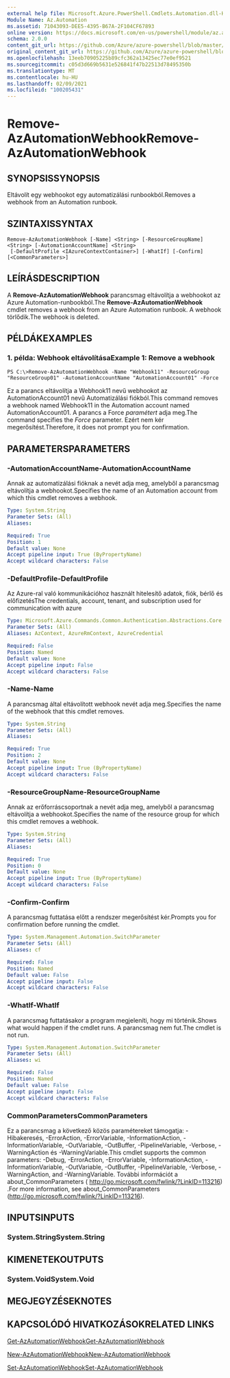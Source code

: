 ```yaml
---
external help file: Microsoft.Azure.PowerShell.Cmdlets.Automation.dll-Help.xml
Module Name: Az.Automation
ms.assetid: 71043093-DEE5-4395-B67A-2F104CF67893
online version: https://docs.microsoft.com/en-us/powershell/module/az.automation/remove-azautomationwebhook
schema: 2.0.0
content_git_url: https://github.com/Azure/azure-powershell/blob/master/src/Automation/Automation/help/Remove-AzAutomationWebhook.md
original_content_git_url: https://github.com/Azure/azure-powershell/blob/master/src/Automation/Automation/help/Remove-AzAutomationWebhook.md
ms.openlocfilehash: 13eeb70905225b89cfc362a13425ec77e0ef9521
ms.sourcegitcommit: c05d3d669b5631e526841f47b22513d78495350b
ms.translationtype: MT
ms.contentlocale: hu-HU
ms.lasthandoff: 02/09/2021
ms.locfileid: "100205431"
---
```

# <span data-ttu-id="5cb53-101">Remove-AzAutomationWebhook</span><span class="sxs-lookup"><span data-stu-id="5cb53-101">Remove-AzAutomationWebhook</span></span>

## <span data-ttu-id="5cb53-102">SYNOPSIS</span><span class="sxs-lookup"><span data-stu-id="5cb53-102">SYNOPSIS</span></span>
<span data-ttu-id="5cb53-103">Eltávolít egy webhookot egy automatizálási runbookból.</span><span class="sxs-lookup"><span data-stu-id="5cb53-103">Removes a webhook from an Automation runbook.</span></span>

## <span data-ttu-id="5cb53-104">SZINTAXIS</span><span class="sxs-lookup"><span data-stu-id="5cb53-104">SYNTAX</span></span>

```
Remove-AzAutomationWebhook [-Name] <String> [-ResourceGroupName] <String> [-AutomationAccountName] <String>
 [-DefaultProfile <IAzureContextContainer>] [-WhatIf] [-Confirm] [<CommonParameters>]
```

## <span data-ttu-id="5cb53-105">LEÍRÁS</span><span class="sxs-lookup"><span data-stu-id="5cb53-105">DESCRIPTION</span></span>
<span data-ttu-id="5cb53-106">A **Remove-AzAutomationWebhook** parancsmag eltávolítja a webhookot az Azure Automation-runbookból.</span><span class="sxs-lookup"><span data-stu-id="5cb53-106">The **Remove-AzAutomationWebhook** cmdlet removes a webhook from an Azure Automation runbook.</span></span>
<span data-ttu-id="5cb53-107">A webhook törlődik.</span><span class="sxs-lookup"><span data-stu-id="5cb53-107">The webhook is deleted.</span></span>

## <span data-ttu-id="5cb53-108">PÉLDÁK</span><span class="sxs-lookup"><span data-stu-id="5cb53-108">EXAMPLES</span></span>

### <span data-ttu-id="5cb53-109">1. példa: Webhook eltávolítása</span><span class="sxs-lookup"><span data-stu-id="5cb53-109">Example 1: Remove a webhook</span></span>
```
PS C:\>Remove-AzAutomationWebhook -Name "Webhook11" -ResourceGroup "ResourceGroup01" -AutomationAccountName "AutomationAccount01" -Force
```

<span data-ttu-id="5cb53-110">Ez a parancs eltávolítja a Webhook11 nevű webhookot az AutomationAccount01 nevű Automatizálási fiókból.</span><span class="sxs-lookup"><span data-stu-id="5cb53-110">This command removes a webhook named Webhook11 in the Automation account named AutomationAccount01.</span></span>
<span data-ttu-id="5cb53-111">A parancs a Force *paramétert* adja meg.</span><span class="sxs-lookup"><span data-stu-id="5cb53-111">The command specifies the *Force* parameter.</span></span>
<span data-ttu-id="5cb53-112">Ezért nem kér megerősítést.</span><span class="sxs-lookup"><span data-stu-id="5cb53-112">Therefore, it does not prompt you for confirmation.</span></span>

## <span data-ttu-id="5cb53-113">PARAMETERS</span><span class="sxs-lookup"><span data-stu-id="5cb53-113">PARAMETERS</span></span>

### <span data-ttu-id="5cb53-114">-AutomationAccountName</span><span class="sxs-lookup"><span data-stu-id="5cb53-114">-AutomationAccountName</span></span>
<span data-ttu-id="5cb53-115">Annak az automatizálási fióknak a nevét adja meg, amelyből a parancsmag eltávolítja a webhookot.</span><span class="sxs-lookup"><span data-stu-id="5cb53-115">Specifies the name of an Automation account from which this cmdlet removes a webhook.</span></span>

```yaml
Type: System.String
Parameter Sets: (All)
Aliases:

Required: True
Position: 1
Default value: None
Accept pipeline input: True (ByPropertyName)
Accept wildcard characters: False
```

### <span data-ttu-id="5cb53-116">-DefaultProfile</span><span class="sxs-lookup"><span data-stu-id="5cb53-116">-DefaultProfile</span></span>
<span data-ttu-id="5cb53-117">Az Azure-ral való kommunikációhoz használt hitelesítő adatok, fiók, bérlő és előfizetés</span><span class="sxs-lookup"><span data-stu-id="5cb53-117">The credentials, account, tenant, and subscription used for communication with azure</span></span>

```yaml
Type: Microsoft.Azure.Commands.Common.Authentication.Abstractions.Core.IAzureContextContainer
Parameter Sets: (All)
Aliases: AzContext, AzureRmContext, AzureCredential

Required: False
Position: Named
Default value: None
Accept pipeline input: False
Accept wildcard characters: False
```

### <span data-ttu-id="5cb53-118">-Name</span><span class="sxs-lookup"><span data-stu-id="5cb53-118">-Name</span></span>
<span data-ttu-id="5cb53-119">A parancsmag által eltávolított webhook nevét adja meg.</span><span class="sxs-lookup"><span data-stu-id="5cb53-119">Specifies the name of the webhook that this cmdlet removes.</span></span>

```yaml
Type: System.String
Parameter Sets: (All)
Aliases:

Required: True
Position: 2
Default value: None
Accept pipeline input: True (ByPropertyName)
Accept wildcard characters: False
```

### <span data-ttu-id="5cb53-120">-ResourceGroupName</span><span class="sxs-lookup"><span data-stu-id="5cb53-120">-ResourceGroupName</span></span>
<span data-ttu-id="5cb53-121">Annak az erőforráscsoportnak a nevét adja meg, amelyből a parancsmag eltávolítja a webhookot.</span><span class="sxs-lookup"><span data-stu-id="5cb53-121">Specifies the name of the resource group for which this cmdlet removes a webhook.</span></span>

```yaml
Type: System.String
Parameter Sets: (All)
Aliases:

Required: True
Position: 0
Default value: None
Accept pipeline input: True (ByPropertyName)
Accept wildcard characters: False
```

### <span data-ttu-id="5cb53-122">-Confirm</span><span class="sxs-lookup"><span data-stu-id="5cb53-122">-Confirm</span></span>
<span data-ttu-id="5cb53-123">A parancsmag futtatása előtt a rendszer megerősítést kér.</span><span class="sxs-lookup"><span data-stu-id="5cb53-123">Prompts you for confirmation before running the cmdlet.</span></span>

```yaml
Type: System.Management.Automation.SwitchParameter
Parameter Sets: (All)
Aliases: cf

Required: False
Position: Named
Default value: False
Accept pipeline input: False
Accept wildcard characters: False
```

### <span data-ttu-id="5cb53-124">-WhatIf</span><span class="sxs-lookup"><span data-stu-id="5cb53-124">-WhatIf</span></span>
<span data-ttu-id="5cb53-125">A parancsmag futtatásakor a program megjeleníti, hogy mi történik.</span><span class="sxs-lookup"><span data-stu-id="5cb53-125">Shows what would happen if the cmdlet runs.</span></span>
<span data-ttu-id="5cb53-126">A parancsmag nem fut.</span><span class="sxs-lookup"><span data-stu-id="5cb53-126">The cmdlet is not run.</span></span>

```yaml
Type: System.Management.Automation.SwitchParameter
Parameter Sets: (All)
Aliases: wi

Required: False
Position: Named
Default value: False
Accept pipeline input: False
Accept wildcard characters: False
```

### <span data-ttu-id="5cb53-127">CommonParameters</span><span class="sxs-lookup"><span data-stu-id="5cb53-127">CommonParameters</span></span>
<span data-ttu-id="5cb53-128">Ez a parancsmag a következő közös paramétereket támogatja: -Hibakeresés, -ErrorAction, -ErrorVariable, -InformationAction, -InformationVariable, -OutVariable, -OutBuffer, -PipelineVariable, -Verbose, -WarningAction és -WarningVariable.</span><span class="sxs-lookup"><span data-stu-id="5cb53-128">This cmdlet supports the common parameters: -Debug, -ErrorAction, -ErrorVariable, -InformationAction, -InformationVariable, -OutVariable, -OutBuffer, -PipelineVariable, -Verbose, -WarningAction, and -WarningVariable.</span></span> <span data-ttu-id="5cb53-129">További információt a about_CommonParameters ( http://go.microsoft.com/fwlink/?LinkID=113216) .</span><span class="sxs-lookup"><span data-stu-id="5cb53-129">For more information, see about_CommonParameters (http://go.microsoft.com/fwlink/?LinkID=113216).</span></span>

## <span data-ttu-id="5cb53-130">INPUTS</span><span class="sxs-lookup"><span data-stu-id="5cb53-130">INPUTS</span></span>

### <span data-ttu-id="5cb53-131">System.String</span><span class="sxs-lookup"><span data-stu-id="5cb53-131">System.String</span></span>

## <span data-ttu-id="5cb53-132">KIMENETEK</span><span class="sxs-lookup"><span data-stu-id="5cb53-132">OUTPUTS</span></span>

### <span data-ttu-id="5cb53-133">System.Void</span><span class="sxs-lookup"><span data-stu-id="5cb53-133">System.Void</span></span>

## <span data-ttu-id="5cb53-134">MEGJEGYZÉSEK</span><span class="sxs-lookup"><span data-stu-id="5cb53-134">NOTES</span></span>

## <span data-ttu-id="5cb53-135">KAPCSOLÓDÓ HIVATKOZÁSOK</span><span class="sxs-lookup"><span data-stu-id="5cb53-135">RELATED LINKS</span></span>

[<span data-ttu-id="5cb53-136">Get-AzAutomationWebhook</span><span class="sxs-lookup"><span data-stu-id="5cb53-136">Get-AzAutomationWebhook</span></span>](./Get-AzAutomationWebhook.md)

[<span data-ttu-id="5cb53-137">New-AzAutomationWebhook</span><span class="sxs-lookup"><span data-stu-id="5cb53-137">New-AzAutomationWebhook</span></span>](./New-AzAutomationWebhook.md)

[<span data-ttu-id="5cb53-138">Set-AzAutomationWebhook</span><span class="sxs-lookup"><span data-stu-id="5cb53-138">Set-AzAutomationWebhook</span></span>](./Set-AzAutomationWebhook.md)


